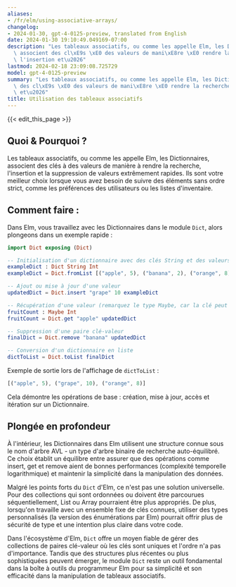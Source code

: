 ```yaml
---
aliases:
- /fr/elm/using-associative-arrays/
changelog:
- 2024-01-30, gpt-4-0125-preview, translated from English
date: 2024-01-30 19:10:49.049169-07:00
description: "Les tableaux associatifs, ou comme les appelle Elm, les Dictionnaires,\
  \ associent des cl\xE9s \xE0 des valeurs de mani\xE8re \xE0 rendre la recherche,\
  \ l'insertion et\u2026"
lastmod: 2024-02-18 23:09:08.725729
model: gpt-4-0125-preview
summary: "Les tableaux associatifs, ou comme les appelle Elm, les Dictionnaires, associent\
  \ des cl\xE9s \xE0 des valeurs de mani\xE8re \xE0 rendre la recherche, l'insertion\
  \ et\u2026"
title: Utilisation des tableaux associatifs
---
```


{{< edit_this_page >}}

## Quoi & Pourquoi ?

Les tableaux associatifs, ou comme les appelle Elm, les Dictionnaires, associent des clés à des valeurs de manière à rendre la recherche, l'insertion et la suppression de valeurs extrêmement rapides. Ils sont votre meilleur choix lorsque vous avez besoin de suivre des éléments sans ordre strict, comme les préférences des utilisateurs ou les listes d'inventaire.

## Comment faire :

Dans Elm, vous travaillez avec les Dictionnaires dans le module `Dict`, alors plongeons dans un exemple rapide :

```Elm
import Dict exposing (Dict)

-- Initialisation d'un dictionnaire avec des clés String et des valeurs Int
exampleDict : Dict String Int
exampleDict = Dict.fromList [("apple", 5), ("banana", 2), ("orange", 8)]

-- Ajout ou mise à jour d'une valeur
updatedDict = Dict.insert "grape" 10 exampleDict

-- Récupération d'une valeur (remarquez le type Maybe, car la clé peut ne pas être présente)
fruitCount : Maybe Int
fruitCount = Dict.get "apple" updatedDict

-- Suppression d'une paire clé-valeur
finalDict = Dict.remove "banana" updatedDict

-- Conversion d'un dictionnaire en liste
dictToList = Dict.toList finalDict
```

Exemple de sortie lors de l'affichage de `dictToList` :

```Elm
[("apple", 5), ("grape", 10), ("orange", 8)]
```

Cela démontre les opérations de base : création, mise à jour, accès et itération sur un Dictionnaire.

## Plongée en profondeur

À l'intérieur, les Dictionnaires dans Elm utilisent une structure connue sous le nom d'arbre AVL - un type d'arbre binaire de recherche auto-équilibré. Ce choix établit un équilibre entre assurer que des opérations comme insert, get et remove aient de bonnes performances (complexité temporelle logarithmique) et maintenir la simplicité dans la manipulation des données.

Malgré les points forts du `Dict` d'Elm, ce n'est pas une solution universelle. Pour des collections qui sont ordonnées ou doivent être parcourues séquentiellement, List ou Array pourraient être plus appropriés. De plus, lorsqu'on travaille avec un ensemble fixe de clés connues, utiliser des types personnalisés (la version des énumérations par Elm) pourrait offrir plus de sécurité de type et une intention plus claire dans votre code.

Dans l'écosystème d'Elm, `Dict` offre un moyen fiable de gérer des collections de paires clé-valeur où les clés sont uniques et l'ordre n'a pas d'importance. Tandis que des structures plus récentes ou plus sophistiquées peuvent émerger, le module `Dict` reste un outil fondamental dans la boîte à outils du programmeur Elm pour sa simplicité et son efficacité dans la manipulation de tableaux associatifs.
